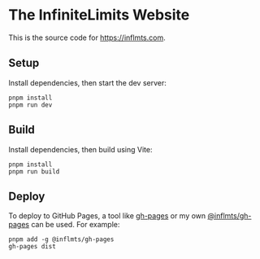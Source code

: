 # The InfiniteLimits Website

This is the source code for <https://inflmts.com>.

## Setup

Install dependencies, then start the dev server:

```
pnpm install
pnpm run dev
```

## Build

Install dependencies, then build using Vite:

```
pnpm install
pnpm run build
```

## Deploy

To deploy to GitHub Pages, a tool like
[gh-pages](https://npmjs.com/package/gh-pages) or my own
[@inflmts/gh-pages](https://npmjs.com/package/@inflmts/gh-pages) can be used.
For example:

```
pnpm add -g @inflmts/gh-pages
gh-pages dist
```

